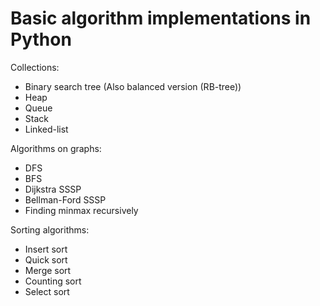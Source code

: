 # Basic algorithm implementations in Python

Collections:
- Binary search tree (Also balanced version (RB-tree))
- Heap
- Queue
- Stack
- Linked-list

Algorithms on graphs:
- DFS
- BFS
- Dijkstra SSSP
- Bellman-Ford SSSP
- Finding minmax recursively

Sorting algorithms:
- Insert sort
- Quick sort
- Merge sort
- Counting sort
- Select sort
